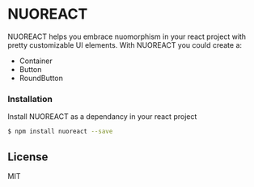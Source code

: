 # NUOREACT

NUOREACT helps you embrace nuomorphism in your react project with pretty customizable UI elements.
With NUOREACT you could create a:

- Container
- Button
- RoundButton

### Installation

Install NUOREACT as a dependancy in your react project

```sh
$ npm install nuoreact --save
```

## License

MIT

